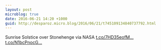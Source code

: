 ```yaml
---
layout: post
microblog: true
date: 2016-06-21 14:20 +1000
guid: http://desparoz.micro.blog/2016/06/21/t745109134840737792.html
---
```

Sunrise Solstice over Stonehenge  via NASA [t.co/7HD35eofM...](https://t.co/7HD35eofMS) [t.co/N1bcPnocG...](https://t.co/N1bcPnocGR)
